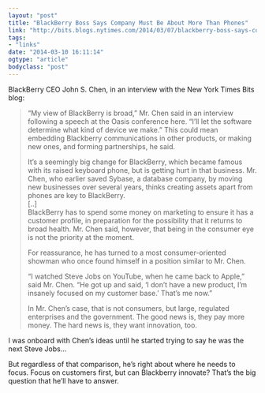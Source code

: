 ```yaml
---
layout: "post"
title: "BlackBerry Boss Says Company Must Be About More Than Phones"
link: "http://bits.blogs.nytimes.com/2014/03/07/blackberry-boss-says-company-must-be-about-more-than-phones/?_php=true&_type=blogs&_r=0"
tags: 
- "links"
date: "2014-03-10 16:11:14"
ogtype: "article"
bodyclass: "post"
---
```


BlackBerry CEO John S. Chen, in an interview with the New York Times Bits blog:

> “My view of BlackBerry is broad,” Mr. Chen said in an interview following a speech at the Oasis conference here. “I’ll let the software determine what kind of device we make.” This could mean embedding Blackberry communications in other products, or making new ones, and forming partnerships, he said.
> 
> It’s a seemingly big change for BlackBerry, which became famous with its raised keyboard phone, but is getting hurt in that business. Mr. Chen, who earlier saved Sybase, a database company, by moving new businesses over several years, thinks creating assets apart from phones are key to BlackBerry.  
>  [..]  
>  BlackBerry has to spend some money on marketing to ensure it has a customer profile, in preparation for the possibility that it returns to broad health. Mr. Chen said, however, that being in the consumer eye is not the priority at the moment.
> 
> For reassurance, he has turned to a most consumer-oriented showman who once found himself in a position similar to Mr. Chen.
> 
> “I watched Steve Jobs on YouTube, when he came back to Apple,” said Mr. Chen. “He got up and said, ‘I don’t have a new product, I’m insanely focused on my customer base.’ That’s me now.”
> 
> In Mr. Chen’s case, that is not consumers, but large, regulated enterprises and the government. The good news is, they pay more money. The hard news is, they want innovation, too.

I was onboard with Chen’s ideas until he started trying to say he was the next Steve Jobs…

But regardless of that comparison, he’s right about where he needs to focus. Focus on customers first, but can Blackberry innovate? That’s the big question that he’ll have to answer.